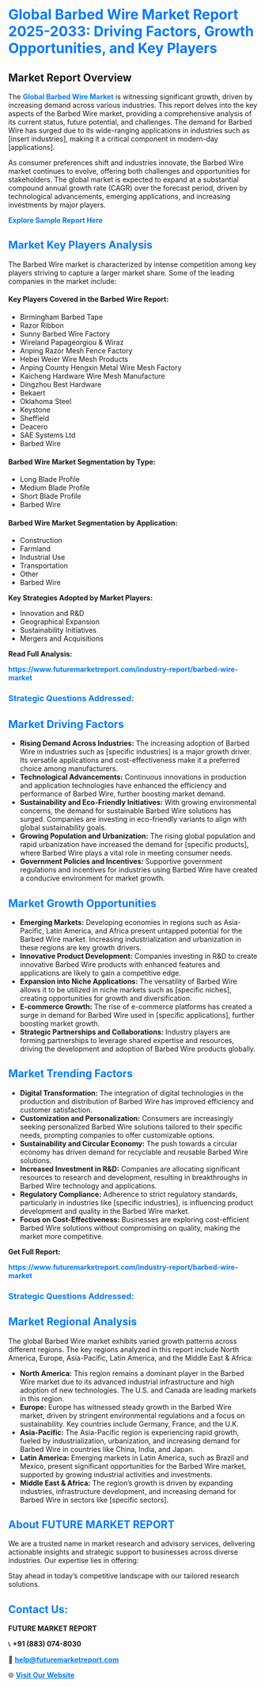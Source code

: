 <h1 style="color: #007BFF;">Global Barbed Wire Market Report 2025-2033: Driving Factors, Growth Opportunities, and Key Players</h1>

<section id="overview">
<h2>Market Report Overview</h2>
<p>The <a href="https://www.futuremarketreport.com/industry-report/barbed-wire-market" style="color: #007BFF; text-decoration: none;"><strong>Global Barbed Wire Market</strong></a> is witnessing significant growth, driven by increasing demand across various industries. This report delves into the key aspects of the Barbed Wire market, providing a comprehensive analysis of its current status, future potential, and challenges. The demand for Barbed Wire has surged due to its wide-ranging applications in industries such as [insert industries], making it a critical component in modern-day [applications].</p>
<p>As consumer preferences shift and industries innovate, the Barbed Wire market continues to evolve, offering both challenges and opportunities for stakeholders. The global market is expected to expand at a substantial compound annual growth rate (CAGR) over the forecast period, driven by technological advancements, emerging applications, and increasing investments by major players.</p>
</section>

<section id="overview">
<p><a href="https://www.futuremarketreport.com/request-sample/reportId=96871" style="color: #007BFF; text-decoration: none;"><strong>Explore Sample Report Here</strong></a></p>
</section>

<section id="key-players">
<h2 style="color: #007BFF;">Market Key Players Analysis</h2>
<p>The Barbed Wire market is characterized by intense competition among key players striving to capture a larger market share. Some of the leading companies in the market include:</p>
<h4>Key Players Covered in the Barbed Wire Report:</h4>
<ul><li>Birmingham Barbed Tape</li><li>Razor Ribbon</li><li>Sunny Barbed Wire Factory</li><li>Wireland Papageorgiou &amp; Wiraz</li><li>Anping Razor Mesh Fence Factory</li><li>Hebei Weier Wire Mesh Products</li><li>Anping County Hengxin Metal Wire Mesh Factory</li><li>Kaicheng Hardware Wire Mesh Manufacture</li><li>Dingzhou Best Hardware</li><li>Bekaert</li><li>Oklahoma Steel</li><li>Keystone</li><li>Sheffield</li><li>Deacero</li><li>SAE Systems Ltd</li><li>Barbed Wire</li></ul>
<h4>Barbed Wire Market Segmentation by Type:</h4>
<ul><li>Long Blade Profile</li><li>Medium Blade Profile</li><li>Short Blade Profile</li><li>Barbed Wire</li></ul>

<h4>Barbed Wire Market Segmentation by Application:</h4>
<ul><li>Construction</li><li>Farmland</li><li>Industrial Use</li><li>Transportation</li><li>Other</li><li>Barbed Wire</li></ul>
<p><strong>Key Strategies Adopted by Market Players:</strong></p>
<ul>
<li>Innovation and R&D</li>
<li>Geographical Expansion</li>
<li>Sustainability Initiatives</li>
<li>Mergers and Acquisitions</li>
</ul>
</section>

<section>
<p><strong>Read Full Analysis: </strong></p><a href="https://www.futuremarketreport.com/industry-report/barbed-wire-market" style="color: #007BFF; text-decoration: none;"><strong>https://www.futuremarketreport.com/industry-report/barbed-wire-market</strong></a>
<h3 style="color: #007BFF;">Strategic Questions Addressed:</h3>
</section>

<section id="driving-factors">
<h2 style="color: #007BFF;">Market Driving Factors</h2>
<ul>
<li><strong>Rising Demand Across Industries:</strong> The increasing adoption of Barbed Wire in industries such as [specific industries] is a major growth driver. Its versatile applications and cost-effectiveness make it a preferred choice among manufacturers.</li>
<li><strong>Technological Advancements:</strong> Continuous innovations in production and application technologies have enhanced the efficiency and performance of Barbed Wire, further boosting market demand.</li>
<li><strong>Sustainability and Eco-Friendly Initiatives:</strong> With growing environmental concerns, the demand for sustainable Barbed Wire solutions has surged. Companies are investing in eco-friendly variants to align with global sustainability goals.</li>
<li><strong>Growing Population and Urbanization:</strong> The rising global population and rapid urbanization have increased the demand for [specific products], where Barbed Wire plays a vital role in meeting consumer needs.</li>
<li><strong>Government Policies and Incentives:</strong> Supportive government regulations and incentives for industries using Barbed Wire have created a conducive environment for market growth.</li>
</ul>
</section>

<section id="growth-opportunities">
<h2 style="color: #007BFF;">Market Growth Opportunities</h2>
<ul>
<li><strong>Emerging Markets:</strong> Developing economies in regions such as Asia-Pacific, Latin America, and Africa present untapped potential for the Barbed Wire market. Increasing industrialization and urbanization in these regions are key growth drivers.</li>
<li><strong>Innovative Product Development:</strong> Companies investing in R&D to create innovative Barbed Wire products with enhanced features and applications are likely to gain a competitive edge.</li>
<li><strong>Expansion into Niche Applications:</strong> The versatility of Barbed Wire allows it to be utilized in niche markets such as [specific niches], creating opportunities for growth and diversification.</li>
<li><strong>E-commerce Growth:</strong> The rise of e-commerce platforms has created a surge in demand for Barbed Wire used in [specific applications], further boosting market growth.</li>
<li><strong>Strategic Partnerships and Collaborations:</strong> Industry players are forming partnerships to leverage shared expertise and resources, driving the development and adoption of Barbed Wire products globally.</li>
</ul>
</section>

<section id="trending-factors">
<h2 style="color: #007BFF;">Market Trending Factors</h2>
<ul>
<li><strong>Digital Transformation:</strong> The integration of digital technologies in the production and distribution of Barbed Wire has improved efficiency and customer satisfaction.</li>
<li><strong>Customization and Personalization:</strong> Consumers are increasingly seeking personalized Barbed Wire solutions tailored to their specific needs, prompting companies to offer customizable options.</li>
<li><strong>Sustainability and Circular Economy:</strong> The push towards a circular economy has driven demand for recyclable and reusable Barbed Wire solutions.</li>
<li><strong>Increased Investment in R&D:</strong> Companies are allocating significant resources to research and development, resulting in breakthroughs in Barbed Wire technology and applications.</li>
<li><strong>Regulatory Compliance:</strong> Adherence to strict regulatory standards, particularly in industries like [specific industries], is influencing product development and quality in the Barbed Wire market.</li>
<li><strong>Focus on Cost-Effectiveness:</strong> Businesses are exploring cost-efficient Barbed Wire solutions without compromising on quality, making the market more competitive.</li>
</ul>
</section>

<section>
<p><strong>Get Full Report: </strong></p><a href="https://www.futuremarketreport.com/industry-report/barbed-wire-market" style="color: #007BFF; text-decoration: none;"><strong>https://www.futuremarketreport.com/industry-report/barbed-wire-market</strong></a>
<h3 style="color: #007BFF;">Strategic Questions Addressed:</h3>
</section>


<section id="regional-analysis">
<h2 style="color: #007BFF;">Market Regional Analysis</h2>
<p>The global Barbed Wire market exhibits varied growth patterns across different regions. The key regions analyzed in this report include North America, Europe, Asia-Pacific, Latin America, and the Middle East & Africa:</p>
<ul>
<li><strong>North America:</strong> This region remains a dominant player in the Barbed Wire market due to its advanced industrial infrastructure and high adoption of new technologies. The U.S. and Canada are leading markets in this region.</li>
<li><strong>Europe:</strong> Europe has witnessed steady growth in the Barbed Wire market, driven by stringent environmental regulations and a focus on sustainability. Key countries include Germany, France, and the U.K.</li>
<li><strong>Asia-Pacific:</strong> The Asia-Pacific region is experiencing rapid growth, fueled by industrialization, urbanization, and increasing demand for Barbed Wire in countries like China, India, and Japan.</li>
<li><strong>Latin America:</strong> Emerging markets in Latin America, such as Brazil and Mexico, present significant opportunities for the Barbed Wire market, supported by growing industrial activities and investments.</li>
<li><strong>Middle East & Africa:</strong> The region’s growth is driven by expanding industries, infrastructure development, and increasing demand for Barbed Wire in sectors like [specific sectors].</li>
</ul>
</section>

<footer>
<h2 style="color: #007BFF;">About FUTURE MARKET REPORT</h2>
<p>We are a trusted name in market research and advisory services, delivering actionable insights and strategic support to businesses across diverse industries. Our expertise lies in offering:</p>

<p>Stay ahead in today’s competitive landscape with our tailored research solutions.</p>

<h2 style="color: #007BFF;">Contact Us:</h2>
<p><strong>FUTURE MARKET REPORT</strong></p>
<p>📞 <strong>+91 (883) 074-8030</strong></p>
<p>📧 <strong><a href="mailto:help@futuremarketreport.com" style="color: #007BFF;">help@futuremarketreport.com</a></strong></p>
<p>🌐 <strong><a href="https://www.futuremarketreport.com/" style="color: #007BFF;">Visit Our Website</a></strong></p>
</footer>